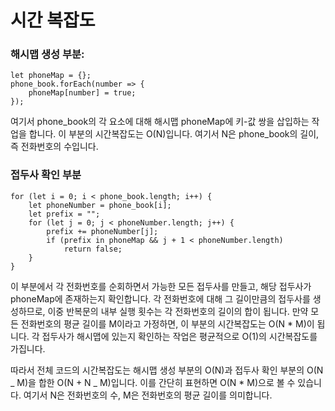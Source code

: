 # 시간 복잡도

### 해시맵 생성 부분:

```
let phoneMap = {};
phone_book.forEach(number => {
    phoneMap[number] = true;
});
```

여기서 phone_book의 각 요소에 대해 해시맵 phoneMap에 키-값 쌍을 삽입하는 작업을 합니다. 이 부분의 시간복잡도는 O(N)입니다. 여기서 N은 phone_book의 길이, 즉 전화번호의 수입니다.

### 접두사 확인 부분

```
for (let i = 0; i < phone_book.length; i++) {
    let phoneNumber = phone_book[i];
    let prefix = "";
    for (let j = 0; j < phoneNumber.length; j++) {
        prefix += phoneNumber[j];
        if (prefix in phoneMap && j + 1 < phoneNumber.length)
            return false;
    }
}
```

이 부분에서 각 전화번호를 순회하면서 가능한 모든 접두사를 만들고, 해당 접두사가 phoneMap에 존재하는지 확인합니다. 각 전화번호에 대해 그 길이만큼의 접두사를 생성하므로, 이중 반복문의 내부 실행 횟수는 각 전화번호의 길이의 합이 됩니다. 만약 모든 전화번호의 평균 길이를 M이라고 가정하면, 이 부분의 시간복잡도는 O(N \* M)이 됩니다. 각 접두사가 해시맵에 있는지 확인하는 작업은 평균적으로 O(1)의 시간복잡도를 가집니다.

따라서 전체 코드의 시간복잡도는 해시맵 생성 부분의 O(N)과 접두사 확인 부분의 O(N _ M)을 합한 O(N + N _ M)입니다. 이를 간단히 표현하면 O(N \* M)으로 볼 수 있습니다. 여기서 N은 전화번호의 수, M은 전화번호의 평균 길이를 의미합니다.
